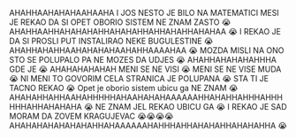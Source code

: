 AHAHHAAHAHAHAAHAAHA I JOS NESTO JE BILO NA MATEMATICI
MESI JE REKAO DA SI OPET OBORIO SISTEM NE ZNAM ZASTO 😭
AHAHHAAHHAHAHAHAHHAHAHAHHAHHAHAHHAHAHAA 😭
I REKAO JE DA SI PROSLI PUT INSTALIRAO NEKE BUGULESTINE 😭
AHAHHAHAHHAAHAHAHAHAAHAHHAAAAHAA 😭
MOZDA MISLI NA ONO STO SE POLUPALO PA NE MOZES DA UDJES 😭
AHAHHAHAHAHAHHHA GDE JE 😭
AHAHAHAHAHAH MENI SE NE VISI  😭
MENI SE NE VISE MUDA 😭
NI MENI TO GOVORIM CELA STRANICA JE POLUPANA 😭
STA TI JE TACNO REKAO 😭
Opet je oborio sistem ubicu ga
NE ZNAM 😭
AHAHAHHAHHAAHAHHHHHAHAAHAHAHAAAAAAHHAHAHHAHHHAHHHHHHAHHAHAHAHA 😭
NE ZNAM JEL REKAO UBICU GA 😭
I REKAO JE SAD MORAM DA ZOVEM KRAGUJEVAC
😭😭😭😭
AHAHAHAHAHAHAHAHHAHAAAAAAHAHHHAHHAHAHAHHAHAHAHHA 😭
